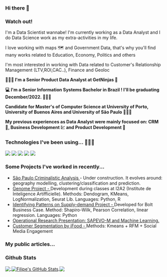 ### Hi there 👋

<!--
**FilipeSquire/FilipeSquire** is a ✨ _special_ ✨ repository because its `README.md` (this file) appears on your GitHub profile.

Here are some ideas to get you started:

- 🔭 I’m currently working on ...
- 🌱 I’m currently learning ...
- 👯 I’m looking to collaborate on ...
- 🤔 I’m looking for help with ...
- 💬 Ask me about ...
- 📫 How to reach me: ...
- 😄 Pronouns: ...
- ⚡ Fun fact: ...
-->

### Watch out!

I'm a Data Scientist wannabe! I'm currently working as a Data Analyst and I do Data Science work as my extra-activities in my life.

I love working with maps 🗺️ and Government Data, that's why you'll find many works related to Education, Economy, Politics and others

I'm most interested in working with Data related to Customer's Relationship Management (LTV,ROI,CAC..), Finance and Geoloc

<b> 🧑🏻‍💼 I'm a Senior Product Data Analyst at GetNinjas  🍕 </b>

<b> 💻 I'm a Senior Information Systems Bachelor in Brazil ! I'll be graduating December/2022. 👨🏻‍🎓 </b>

<b> Candidate for Master's of Computer Science at University of Porto, University of Buenos Aires and University of São Paulo 👨🏻‍🔬 </b>

<b> My previous experiences as Data Analyst were mainly focused on: CRM 💌, Business Development 💹 and Product Development 📲 </b>


### Technologies I've been using... 👨🏻‍💻
![](https://img.shields.io/badge/<OS>-<Windows>-informational?style=flat&logo=<LOGO_NAME>&logoColor=white&color=2bbc8a)
![](https://img.shields.io/badge/<Languages>-<Python|PySpark|SQL>-informational?style=flat&logo=<LOGO_NAME>&logoColor=white&color=2bbc8a)
![](https://img.shields.io/badge/<BI>-<PowerBI|Tableau|GDataStudio>-informational?style=flat&logo=<LOGO_NAME>&logoColor=white&color=2bbc8a)
![](https://img.shields.io/badge/<GIS>-<QGIS>-informational?style=flat&logo=<LOGO_NAME>&logoColor=white&color=2bbc8a)
![](https://img.shields.io/badge/<Analytics>-<Databricks|Metabase>-informational?style=flat&logo=<LOGO_NAME>&logoColor=white&color=2bbc8a)

### Some Projects I've worked in recently...

* <a href="https://github.com/FilipeSquire/SSP"> São Paulo Criminalistic Analysis </a> - Under construction. It evolves around: geography modelling, clustering/classification and prediction.
* <a href="https://github.com/FilipeSquire/Genome-Project---I2A2/blob/main/Genome_Project.ipynb"> Genome Project - </a> Development during classes at I2A2 (Institute de Inteligence Artifficielle). Methods: Dendogram, KMeans, LogNormalization, Seurat Lib. Languages: Python, R
* <a href="https://github.com/FilipeSquire/Advanced-Analytics/blob/main/Pasta%20sem%20nome/Challenge_1.ipynb"> Identifying Patterns on Supply-demand Project - </a> Developed for Bolt Business Case. Method: Shapiro-Wilk, Pearson Correlation, linear regression. Languages: Python
* <a href="https://docs.google.com/presentation/d/1lc1klr9i5oBmSlCCTa-u156Za_Ovo9fa-IMR2Naj-_M/edit?usp=sharing"> Operational Research Presentation: SAPEVO-M and Machine Learning. </a>
* <a href="https://github.com/FilipeSquire/Advanced-Analytics/blob/main/ifood-data-business-analyst-test-master/ifood2.ipynb"> Customer Segmentation by iFood - </a> Methods: Kmeans + RFM + Social Media Engagement

### My public articles...


### Github Stats

<a href="https://github.com/FilipeSquire/FilipeSquire">
  <img align="center" src="https://github-readme-stats.vercel.app/api/top-langs/?username=FilipeSquire&hide=java,html,tex&title_color=ffffff&text_color=c9cacc&icon_color=2bbc8a&bg_color=1d1f21&langs_count=3" />
</a>
<a href="https://github.com/FilipeSquire/FilipeSquire">
  <img align="center" src="https://github-readme-stats.vercel.app/api?username=FilipeSquire&show_icons=true&line_height=27&count_private=true&title_color=ffffff&text_color=c9cacc&icon_color=2bbc8a&bg_color=1d1f21" alt="Filipe's GitHub Stats" />
</a>

<a href="https://github.com/FilipeSquire/python-project-blueprint">
  <img align="center" src="https://github-readme-stats.vercel.app/api/pin/?username=FilipeSquire&repo=Advanced-Analytics&title_color=ffffff&text_color=c9cacc&icon_color=2bbc8a&bg_color=1d1f21" />
</a>
